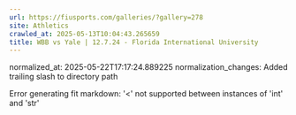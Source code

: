 ```yaml
---
url: https://fiusports.com/galleries/?gallery=278
site: Athletics
crawled_at: 2025-05-13T10:04:43.265659
title: WBB vs Yale | 12.7.24 - Florida International University
---
```

normalized_at: 2025-05-22T17:17:24.889225
normalization_changes: Added trailing slash to directory path

Error generating fit markdown: '<' not supported between instances of 'int' and 'str'